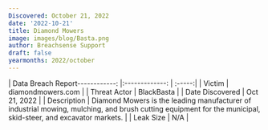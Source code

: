 ```yaml
---
Discovered: October 21, 2022
date: '2022-10-21'
title: Diamond Mowers
image: images/blog/Basta.png
author: Breachsense Support
draft: false
yearmonths: 2022/october
---
```


| Data Breach Report------------:     |:-------------:    | :-----:|
| Victim      | diamondmowers.com      | 
| Threat Actor      | BlackBasta      | 
| Date Discovered      | Oct 21, 2022      | 
| Description      | Diamond Mowers is the leading manufacturer of industrial mowing, mulching, and brush cutting equipment for the municipal, skid-steer, and excavator markets.      | 
| Leak Size      | N/A      | 

